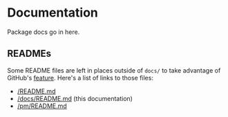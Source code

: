 # Documentation 

Package docs go in here. 

## READMEs

Some README files are left in places outside of `docs/` to take advantage of GitHub's [feature](https://docs.github.com/en/repositories/managing-your-repositorys-settings-and-features/customizing-your-repository/about-readmes). 
Here's a list of links to those files:

- [/README.md](../README.md)
- [/docs/README.md](../docs/README.md) (this documentation)
- [/pm/README.md](../pm/README.md)
